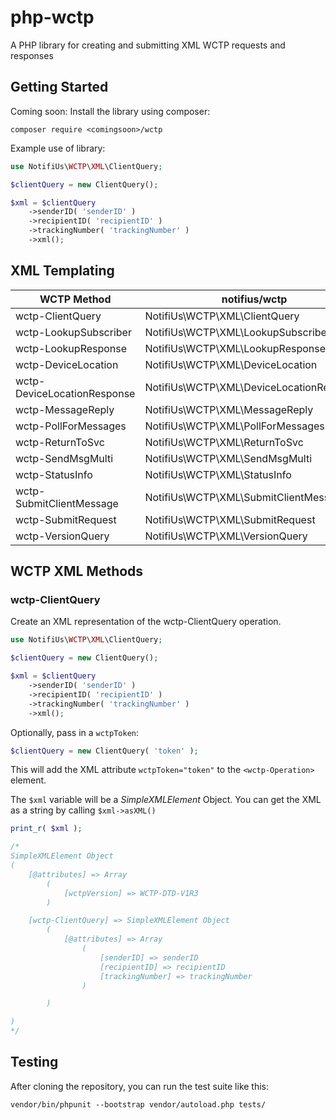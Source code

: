 # php-wctp

A PHP library for creating and submitting XML WCTP requests and responses


## Getting Started

Coming soon: Install the library using composer: 

```console
composer require <comingsoon>/wctp
```

Example use of library: 

```php
use NotifiUs\WCTP\XML\ClientQuery;

$clientQuery = new ClientQuery();

$xml = $clientQuery
    ->senderID( 'senderID' )
    ->recipientID( 'recipientID' )
    ->trackingNumber( 'trackingNumber' )
    ->xml();
```


## XML Templating

| WCTP Method  | notifius/wctp   | Complete | 
|---------| --- | --- | 
|wctp-ClientQuery | NotifiUs\WCTP\XML\ClientQuery | &check; | 
|wctp-LookupSubscriber | NotifiUs\WCTP\XML\LookupSubscriber | &times; | 
|wctp-LookupResponse | NotifiUs\WCTP\XML\LookupResponse | &times; | 
|wctp-DeviceLocation | NotifiUs\WCTP\XML\DeviceLocation | &times; | 
|wctp-DeviceLocationResponse |NotifiUs\WCTP\XML\DeviceLocationResponse | &times; | 
|wctp-MessageReply |NotifiUs\WCTP\XML\MessageReply | &times; | 
|wctp-PollForMessages |NotifiUs\WCTP\XML\PollForMessages | &times; | 
|wctp-ReturnToSvc |NotifiUs\WCTP\XML\ReturnToSvc | &times; | 
|wctp-SendMsgMulti | NotifiUs\WCTP\XML\SendMsgMulti | &times; | 
|wctp-StatusInfo |NotifiUs\WCTP\XML\StatusInfo | &times; | 
|wctp-SubmitClientMessage | NotifiUs\WCTP\XML\SubmitClientMessage | &times; | 
|wctp-SubmitRequest | NotifiUs\WCTP\XML\SubmitRequest | &times; | 
|wctp-VersionQuery | NotifiUs\WCTP\XML\VersionQuery |  &check; | 


## WCTP XML Methods

### wctp-ClientQuery

Create an XML representation of the wctp-ClientQuery operation. 

```php
use NotifiUs\WCTP\XML\ClientQuery;

$clientQuery = new ClientQuery();

$xml = $clientQuery
    ->senderID( 'senderID' )
    ->recipientID( 'recipientID' )
    ->trackingNumber( 'trackingNumber' )
    ->xml();
```

Optionally, pass in a `wctpToken`:

```php
$clientQuery = new ClientQuery( 'token' );
```

This will add the XML attribute `wctpToken="token"` to the `<wctp-Operation>` element.

The `$xml` variable will be a *SimpleXMLElement* Object. You can get the XML as a string by calling `$xml->asXML()`

```php
print_r( $xml );

/*
SimpleXMLElement Object
(
    [@attributes] => Array
        (
            [wctpVersion] => WCTP-DTD-V1R3
        )

    [wctp-ClientQuery] => SimpleXMLElement Object
        (
            [@attributes] => Array
                (
                    [senderID] => senderID
                    [recipientID] => recipientID
                    [trackingNumber] => trackingNumber
                )

        )

)
*/
```


## Testing

After cloning the repository, you can run the test suite like this:

```console
vendor/bin/phpunit --bootstrap vendor/autoload.php tests/
```

